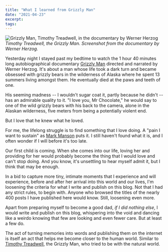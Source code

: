 ```yaml
---
title: "What I learned from Grizzly Man"
date: "2021-04-23"
excerpt: 
tags: 
---
```


![Grizzly Man, Timothy Treadwell, in the documentary by Werner Herzog](/images/grizzly-man-werner-herzog-film.png)
_Timothy Treadwell, the Grizzly Man. Screenshot from the documentary by Werner Herzog._

Yesterday night I stayed past my bedtime to watch the 1 hour 40 minutes long autobiographical documentary [Grizzly Man](https://en.m.wikipedia.org/wiki/Grizzly_Man) directed and narrated by Werner Herzog. It's about a man whose life took a dark turn and became obsessed with grizzly bears in the wilderness of Alaska where he spent 13 summers living amongst them. He eventually died at the paws and teeth of one.

His seeming madness -- I wouldn't sugar coat it, partly because he didn't -- has an admirable quality to it. "I love you, Mr Chocolate," he would say to one of the wild grizzly bears with his back to the camera, alone in the Alaskan wilderness, five meters from being a potentially violent end.

But I love that he knew what he loved.

For me, the lifelong struggle is to find something that I love doing. A "pain I want to sustain" as [Mark Manson](https://markmanson.net/question) puts it. I still haven't found what it is, and I often wonder if I will before it's too late.

Our first child is coming. When she comes into our life, loving her and providing for her would probably become the thing that I would love and can't stop doing. And you know, it's unsettling to hear myself admit it, but I think that may be enough.

In a bid to capture more tiny, intimate moments that I experience and will experience, before and after her arrival into this world and our lives, I'm loosening the criteria for what I write and publish on this blog. Not that I had any strict rules, to begin with. Anyone who browsed the titles of the nearly 400 posts I have published here would know. Still, loosening even more. 

Apart from preparing myself to become a good dad, *if I did nothing else*, I would write and publish on this blog, whispering into the void and dancing like a weirdo knowing that few are looking and even fewer care. But at least a few do.

The act of turning memories into words and publishing them on the internet is itself an act that helps me become closer to the human world. Similar to [Timothy Treadwell](https://en.m.wikipedia.org/wiki/Timothy_Treadwell), the Grizzly Man, who tried to be with the natural world.